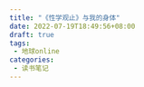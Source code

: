 ```yaml
---
title: "《性学观止》与我的身体"
date: 2022-07-19T18:49:56+08:00
draft: true
tags: 
 - 地球online
categories:
 - 读书笔记
---
```

